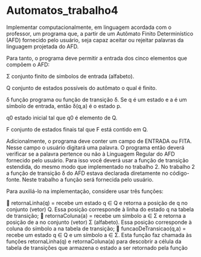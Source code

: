 # Automatos_trabalho4
Implementar computacionalmente, em linguagem acordada com o professor, um
programa que, a partir de um Autômato Finito Determinístico (AFD) fornecido
pelo usuário, seja capaz aceitar ou rejeitar palavras da linguagem projetada do
AFD.

Para tanto, o programa deve permitir a entrada dos cinco elementos que
compõem o AFD:

Σ conjunto finito de símbolos de entrada (alfabeto).

Q conjunto de estados possíveis do autômato o qual é finito.

δ função programa ou função de transição δ. Se q é um estado e a é
um símbolo de entrada, então δ(q,a) é o estado p.

q0 estado inicial tal que q0 é elemento de Q.

F conjunto de estados finais tal que F está contido em Q.

Adicionalmente, o programa deve conter um campo de ENTRADA ou FITA.
Nesse campo o usuário digitará uma palavra. O programa então deverá verificar
se a palavra pertence ou não à Linguagem Regular do AFD fornecido pelo
usuário. Para isso você deverá usar a função de transição estendida, do mesmo
modo que implementado no trabalho 2. No trabalho 2 a função de transição δ do
AFD estava declarada diretamente no código-fonte. Neste trabalho a função será
fornecida pelo usuário.

Para auxiliá-lo na implementação, considere usar três funções:

   retornaLinha(q) = recebe um estado q ∈ Q e retorna a posição de q no
conjunto (vetor) Q. Essa posição corresponde à linha do estado q na tabela
de transição;
   retornaColuna(a) = recebe um símbolo a ∈ Σ e retorna a posição de a no
conjunto (vetor) Σ (alfabeto). Essa posição corresponde à coluna do
símbolo a na tabela de transição;
   funcaoDeTransicao(q,a) = recebe um estado q ∈ Q e um símbolo a ∈ Σ. Esta
função faz chamada às funções retornaLinha(q) e retornaColuna(a) para
descobrir a célula da tabela de transições que armazena o estado a ser
retornado pela função
